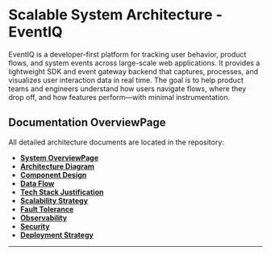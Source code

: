 # Scalable System Architecture - EventIQ
EventIQ is a developer-first platform for tracking user behavior, product flows, and system events across large-scale web applications. It provides a lightweight SDK and event gateway backend that captures, processes, and visualizes user interaction data in real time. The goal is to help product teams and engineers understand how users navigate flows, where they drop off, and how features perform—with minimal instrumentation.

## Documentation OverviewPage

All detailed architecture documents are located in the repository:

- **[System OverviewPage](01_system_overview.md)**
- **[Architecture Diagram](02_architecture.md)**
- **[Component Design](03_component_design.md)**
- **[Data Flow](04_data_flow.md)**
- **[Tech Stack Justification](05_tech_stack.md)**
- **[Scalability Strategy](06_scalability_strategy.md)**
- **[Fault Tolerance](07_fault_tolerance.md)**
- **[Observability](08_observability.md)**
- **[Security](09_security.md)**
- **[Deployment Strategy](10_deployment.md)**

---
